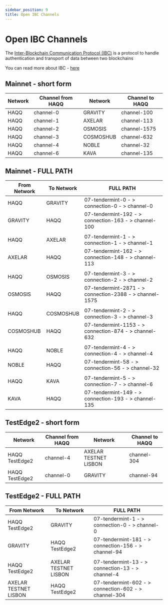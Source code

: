 ```yaml
---
sidebar_position: 9
title: Open IBC Channels
---
```


# Open IBC Channels

The [Inter-Blockchain Communication Protocol (IBC)](https://www.ibcprotocol.dev) is a protocol to handle authentication and transport of data between two blockchains

You can read more about IBC - [here](/network/modules/ibc/)

## Mainnet - short form

| Network | Channel from HAQQ | Network   | Channel to HAQQ |
| ------- | ----------------- | --------- | --------------- |
| HAQQ    | channel-0         | GRAVITY   | channel-100     |
| HAQQ    | channel-1         | AXELAR    | channel-113     |
| HAQQ    | channel-2         | OSMOSIS   | channel-1575    |
| HAQQ    | channel-3         | COSMOSHUB | channel-632     |
| HAQQ    | channel-4         | NOBLE     | channel-32      |
| HAQQ    | channel-6         | KAVA      | channel-135     |

## Mainnet - FULL PATH

| From Network | To Network | FULL PATH                                               |
| ------------ | ---------- | ------------------------------------------------------- |
| HAQQ         | GRAVITY    | 07-tendermint-0 - > connection-0 - > channel-0          |
| GRAVITY      | HAQQ       | 07-tendermint-192 - > connection-163 - > channel-100    |
|              |            |                                                         |
| HAQQ         | AXELAR     | 07-tendermint-1 - > connection-1 - > channel-1          |
| AXELAR       | HAQQ       | 07-tendermint-162 - > connection-148 - > channel-113    |
|              |            |                                                         |
| HAQQ         | OSMOSIS    | 07-tendermint-3 - > connection-2 - > channel-2          |
| OSMOSIS      | HAQQ       | 07-tendermint-2871 - > connection-2388 - > channel-1575 |
|              |            |                                                         |
| HAQQ         | COSMOSHUB  | 07-tendermint-2 - > connection-3 - > channel-3          |
| COSMOSHUB    | HAQQ       | 07-tendermint-1153 - > connection-874 - > channel-632   |
|              |            |                                                         |
| HAQQ         | NOBLE      | 07-tendermint-4 - > connection-4 - > channel-4          |
| NOBLE        | HAQQ       | 07-tendermint-58 - > connection-56 - > channel-32       |
|              |            |                                                         |
| HAQQ         | KAVA       | 07-tendermint-5 - > connection-7 - > channel-6          |
| KAVA         | HAQQ       | 07-tendermint-149 - > connection-193 - > channel-135    |

## TestEdge2 - short form

| Network        | Channel from HAQQ | Network               | Channel to HAQQ |
| -------------- | ----------------- | --------------------- | --------------- |
| HAQQ TestEdge2 | channel-4         | AXELAR TESTNET LISBON | channel-304     |
| HAQQ TestEdge2 | channel-0         | GRAVITY               | channel-94      |

## TestEdge2 - FULL PATH

| From Network          | To Network            | FULL PATH                                            |
| --------------------- | --------------------- | ---------------------------------------------------- |
| HAQQ TestEdge2        | GRAVITY               | 07-tendermint-1 - > connection-0 - > channel-0       |
| GRAVITY               | HAQQ TestEdge2        | 07-tendermint-181 - > connection-156 - > channel-94  |
|                       |                       |                                                      |
| HAQQ TestEdge2        | AXELAR TESTNET LISBON | 07-tendermint-13 - > connection-13 - > channel-4     |
| AXELAR TESTNET LISBON | HAQQ TestEdge2        | 07-tendermint-602 - > connection-602 - > channel-304 |
